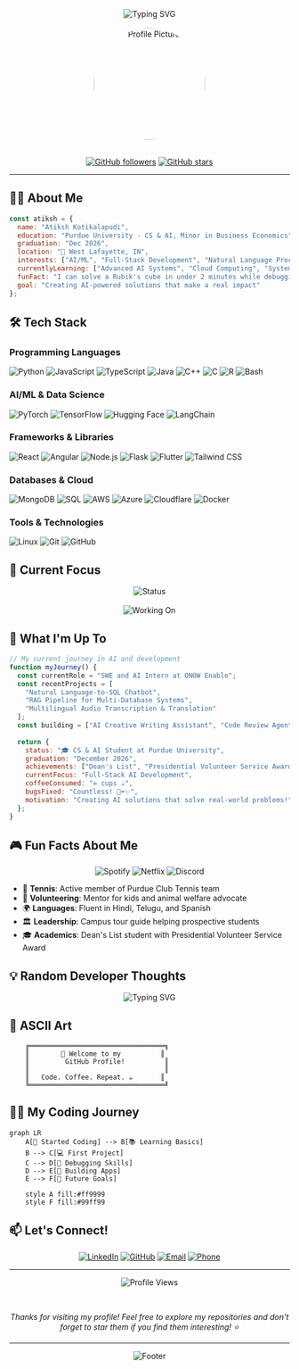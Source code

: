 <div align="center">
  <img src="https://readme-typing-svg.herokuapp.com?font=Fira+Code&pause=1000&color=2F81F7&center=true&vCenter=true&width=435&lines=Hey+there!+I'm+Atiksh+%F0%9F%91%8B;Welcome+to+my+GitHub+profile!" alt="Typing SVG" />
</div>

<br>

<div align="center">
  <img src="https://github.com/Atiksh47/Atiksh47/assets/your-image-url" alt="Profile Picture" width="200" style="border-radius: 50%"/>
</div>

<br>

<div align="center">
  
  [![GitHub followers](https://img.shields.io/github/followers/Atiksh47?label=Follow&style=social)](https://github.com/Atiksh47)
  [![GitHub stars](https://img.shields.io/github/stars/Atiksh47?label=Stars&style=social)](https://github.com/Atiksh47)
  
</div>

---

## 👨‍💻 About Me

```javascript
const atiksh = {
  name: "Atiksh Kotikalapudi",
  education: "Purdue University - CS & AI, Minor in Business Economics",
  graduation: "Dec 2026",
  location: "📍 West Lafayette, IN",
  interests: ["AI/ML", "Full-Stack Development", "Natural Language Processing"],
  currentlyLearning: ["Advanced AI Systems", "Cloud Computing", "System Design"],
  funFact: "I can solve a Rubik's cube in under 2 minutes while debugging code! 🧊⚡",
  goal: "Creating AI-powered solutions that make a real impact"
};
```

## 🛠️ Tech Stack

### Programming Languages
![Python](https://img.shields.io/badge/Python-3776AB?style=for-the-badge&logo=python&logoColor=white)
![JavaScript](https://img.shields.io/badge/JavaScript-F7DF1E?style=for-the-badge&logo=javascript&logoColor=black)
![TypeScript](https://img.shields.io/badge/TypeScript-007ACC?style=for-the-badge&logo=typescript&logoColor=white)
![Java](https://img.shields.io/badge/Java-ED8B00?style=for-the-badge&logo=openjdk&logoColor=white)
![C++](https://img.shields.io/badge/C%2B%2B-00599C?style=for-the-badge&logo=c%2B%2B&logoColor=white)
![C](https://img.shields.io/badge/C-A8B9CC?style=for-the-badge&logo=c&logoColor=black)
![R](https://img.shields.io/badge/R-276DC3?style=for-the-badge&logo=r&logoColor=white)
![Bash](https://img.shields.io/badge/Bash-4EAA25?style=for-the-badge&logo=gnu-bash&logoColor=white)

### AI/ML & Data Science
![PyTorch](https://img.shields.io/badge/PyTorch-EE4C2C?style=for-the-badge&logo=pytorch&logoColor=white)
![TensorFlow](https://img.shields.io/badge/TensorFlow-FF6F00?style=for-the-badge&logo=tensorflow&logoColor=white)
![Hugging Face](https://img.shields.io/badge/Hugging%20Face-FFD21E?style=for-the-badge&logo=hugging-face&logoColor=black)
![LangChain](https://img.shields.io/badge/LangChain-1C3C3C?style=for-the-badge&logo=langchain&logoColor=white)

### Frameworks & Libraries
![React](https://img.shields.io/badge/React-20232A?style=for-the-badge&logo=react&logoColor=61DAFB)
![Angular](https://img.shields.io/badge/Angular-DD0031?style=for-the-badge&logo=angular&logoColor=white)
![Node.js](https://img.shields.io/badge/Node.js-43853D?style=for-the-badge&logo=node.js&logoColor=white)
![Flask](https://img.shields.io/badge/Flask-000000?style=for-the-badge&logo=flask&logoColor=white)
![Flutter](https://img.shields.io/badge/Flutter-02569B?style=for-the-badge&logo=flutter&logoColor=white)
![Tailwind CSS](https://img.shields.io/badge/Tailwind_CSS-38B2AC?style=for-the-badge&logo=tailwind-css&logoColor=white)

### Databases & Cloud
![MongoDB](https://img.shields.io/badge/MongoDB-4EA94B?style=for-the-badge&logo=mongodb&logoColor=white)
![SQL](https://img.shields.io/badge/SQL-CC2927?style=for-the-badge&logo=microsoft-sql-server&logoColor=white)
![AWS](https://img.shields.io/badge/AWS-232F3E?style=for-the-badge&logo=amazon-aws&logoColor=white)
![Azure](https://img.shields.io/badge/Azure-0078D4?style=for-the-badge&logo=microsoft-azure&logoColor=white)
![Cloudflare](https://img.shields.io/badge/Cloudflare-F38020?style=for-the-badge&logo=cloudflare&logoColor=white)
![Docker](https://img.shields.io/badge/Docker-2496ED?style=for-the-badge&logo=docker&logoColor=white)

### Tools & Technologies
![Linux](https://img.shields.io/badge/Linux-FCC624?style=for-the-badge&logo=linux&logoColor=black)
![Git](https://img.shields.io/badge/Git-F05032?style=for-the-badge&logo=git&logoColor=white)
![GitHub](https://img.shields.io/badge/GitHub-100000?style=for-the-badge&logo=github&logoColor=white)

## 🎯 Current Focus

<div align="center">
  <img src="https://img.shields.io/badge/Status-Building%20Awesome%20Projects-brightgreen?style=for-the-badge&logo=rocket" alt="Status" />
</div>

<br>

<div align="center">
  <img src="https://img.shields.io/badge/Currently%20Working%20On-Full%20Stack%20Web%20Development-blue?style=for-the-badge&logo=code" alt="Working On" />
</div>

## 🚀 What I'm Up To

```javascript
// My current journey in AI and development
function myJourney() {
  const currentRole = "SWE and AI Intern at ONOW Enable";
  const recentProjects = [
    "Natural Language-to-SQL Chatbot",
    "RAG Pipeline for Multi-Database Systems", 
    "Multilingual Audio Transcription & Translation"
  ];
  const building = ["AI Creative Writing Assistant", "Code Review Agent", "Advanced Compilers"];
  
  return {
    status: "🎓 CS & AI Student at Purdue University",
    graduation: "December 2026",
    achievements: ["Dean's List", "Presidential Volunteer Service Award"],
    currentFocus: "Full-Stack AI Development",
    coffeeConsumed: "∞ cups ☕",
    bugsFixed: "Countless! 🐛➡️✨",
    motivation: "Creating AI solutions that solve real-world problems!"
  };
}
```

## 🎮 Fun Facts About Me

<div align="center">
  
  ![Spotify](https://img.shields.io/badge/Spotify-1ED760?style=for-the-badge&logo=spotify&logoColor=white)
  ![Netflix](https://img.shields.io/badge/Netflix-E50914?style=for-the-badge&logo=netflix&logoColor=white)
  ![Discord](https://img.shields.io/badge/Discord-7289DA?style=for-the-badge&logo=discord&logoColor=white)
  
</div>

- 🎾 **Tennis**: Active member of Purdue Club Tennis team
- 🤝 **Volunteering**: Mentor for kids and animal welfare advocate
- 🌍 **Languages**: Fluent in Hindi, Telugu, and Spanish
- 🏛️ **Leadership**: Campus tour guide helping prospective students
- 🎓 **Academics**: Dean's List student with Presidential Volunteer Service Award

## 💡 Random Developer Thoughts

<div align="center">
  
  <img src="https://readme-typing-svg.herokuapp.com?font=Fira+Code&pause=1000&color=00D4AA&center=true&vCenter=true&width=500&lines=console.log(%22Hello%2C%20World!%22);;if(%20coffee%20%3D%3D%20empty%20)%20%7B%20debug%20%3D%20true%20%7D;while(%20project%20!%3D%20perfect%20)%20%7B%20keep%20coding()%20%7D;" alt="Typing SVG" />
  
</div>

## 🎨 ASCII Art

```
    ╔══════════════════════════════════╗
    ║        🚀 Welcome to my          ║
    ║         GitHub Profile!          ║
    ║                                  ║
    ║   Code. Coffee. Repeat. ☕️       ║
    ╚══════════════════════════════════╝
```

## 🏃‍♂️ My Coding Journey

```mermaid
graph LR
    A[👶 Started Coding] --> B[📚 Learning Basics]
    B --> C[💻 First Project]
    C --> D[🐛 Debugging Skills]
    D --> E[🚀 Building Apps]
    E --> F[🌟 Future Goals]
    
    style A fill:#ff9999
    style F fill:#99ff99
```

## 📫 Let's Connect!

<div align="center">
  
  [![LinkedIn](https://img.shields.io/badge/LinkedIn-0077B5?style=for-the-badge&logo=linkedin&logoColor=white)](https://www.linkedin.com/in/atiksh-kotikalapudi)
  [![GitHub](https://img.shields.io/badge/GitHub-100000?style=for-the-badge&logo=github&logoColor=white)](https://github.com/Atiksh47)
  [![Email](https://img.shields.io/badge/Email-D14836?style=for-the-badge&logo=gmail&logoColor=white)](mailto:atiksh.kotikalapudi@gmail.com)
  [![Phone](https://img.shields.io/badge/Phone-857--891--5763-25D366?style=for-the-badge&logo=whatsapp&logoColor=white)](tel:8578915763)
  
</div>

---

<div align="center">
  
  ![Profile Views](https://komarev.com/ghpvc/?username=Atiksh47&color=blueviolet&style=for-the-badge)
  
  <br>
  
  <i>Thanks for visiting my profile! Feel free to explore my repositories and don't forget to star them if you find them interesting! ⭐</i>
  
</div>

---

<div align="center">
  <img src="https://capsule-render.vercel.app/api?type=waving&color=gradient&height=100&section=footer" alt="Footer" />
</div>